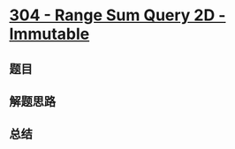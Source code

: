 # [304 - Range Sum Query 2D - Immutable](https://leetcode.com/problems/range-sum-query-2d-immutable/)

## 题目


## 解题思路


## 总结


